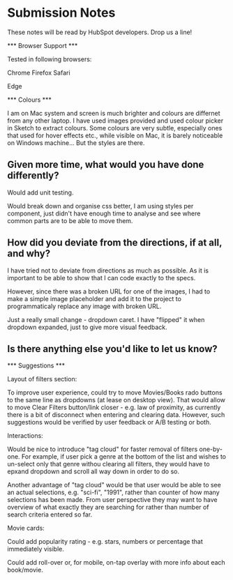 # Submission Notes

These notes will be read by HubSpot developers. Drop us a line!

*** Browser Support ***

Tested in following browsers:

Chrome 
Firefox
Safari

Edge

*** Colours ***

I am on Mac system and screen is much brighter and colours are differnet from any other laptop. I have used images provided and used colour picker in Sketch to extract colours. Some colours are very subtle, especially ones that used for hover effects etc., while visible on Mac, it is barely noticeable on Windows machine... But the styles are there. 

## Given more time, what would you have done differently?

Would add unit testing.

Would break down and organise css better, I am using styles per component, just didn't have enough time to analyse and see where common parts are to be able to move them. 

## How did you deviate from the directions, if at all, and why?

I have tried not to deviate from directions as much as possible. As it is important to be able to show that I can code exactly to the specs.

However, since there was a broken URL for one of the images, I had to make a simple image placeholder and add it to the project to programmaticaly replace any image with broken URL.

Just a really small change - dropdown caret. I have "flipped" it when dropdown expanded, just to give more visual feedback.


## Is there anything else you'd like to let us know?


*** Suggestions ***

Layout of filters section:

To improve user experience, could try to move Movies/Books rado buttons to the same line as dropdowns (at lease on desktop view). That would allow to move Clear Filters button/link closer - e.g. law of proximity, as currently there is a bit of disconnect when entering and clearing data. However, such suggestions would be verified by user feedback or A/B testing or both.

Interactions:

Would be nice to introduce "tag cloud" for faster removal of filters one-by-one. For example, if user pick a genre at the bottom of the list and wishes to un-select only that genre withou clearing all filters, they would have to epxand dropdown and scroll all way down in order to do so.

Another advantage of "tag cloud" would be that user would be able to see an actual selections, e.g. "sci-fi", "1991", rather than counter of how many selections has been made. From user perspective they may want to have overview of what exactly they are searching for rather than number of search criteria entered so far.

Movie cards:

Could add popularity rating - e.g. stars, numbers or percentage that immediately visible.

Could add roll-over or, for mobile, on-tap overlay with more info about each book/movie.